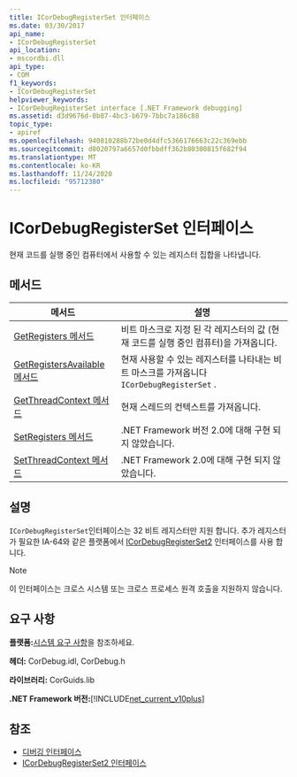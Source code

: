 ```yaml
---
title: ICorDebugRegisterSet 인터페이스
ms.date: 03/30/2017
api_name:
- ICorDebugRegisterSet
api_location:
- mscordbi.dll
api_type:
- COM
f1_keywords:
- ICorDebugRegisterSet
helpviewer_keywords:
- ICorDebugRegisterSet interface [.NET Framework debugging]
ms.assetid: d3d9676d-0b87-4bc3-b679-7bbc7a186c88
topic_type:
- apiref
ms.openlocfilehash: 940810288b72be0d4dfc5366176663c22c369ebb
ms.sourcegitcommit: d8020797a6657d0fbbdff362b80300815f682f94
ms.translationtype: MT
ms.contentlocale: ko-KR
ms.lasthandoff: 11/24/2020
ms.locfileid: "95712380"
---
```

# <a name="icordebugregisterset-interface"></a>ICorDebugRegisterSet 인터페이스

현재 코드를 실행 중인 컴퓨터에서 사용할 수 있는 레지스터 집합을 나타냅니다.  
  
## <a name="methods"></a>메서드  
  
|메서드|설명|  
|------------|-----------------|  
|[GetRegisters 메서드](icordebugregisterset-getregisters-method.md)|비트 마스크로 지정 된 각 레지스터의 값 (현재 코드를 실행 중인 컴퓨터)을 가져옵니다.|  
|[GetRegistersAvailable 메서드](icordebugregisterset-getregistersavailable-method.md)|현재 사용할 수 있는 레지스터를 나타내는 비트 마스크를 가져옵니다 `ICorDebugRegisterSet` .|  
|[GetThreadContext 메서드](icordebugregisterset-getthreadcontext-method.md)|현재 스레드의 컨텍스트를 가져옵니다.|  
|[SetRegisters 메서드](icordebugregisterset-setregisters-method.md)|.NET Framework 버전 2.0에 대해 구현 되지 않았습니다.|  
|[SetThreadContext 메서드](icordebugregisterset-setthreadcontext-method.md)|.NET Framework 2.0에 대해 구현 되지 않았습니다.|  
  
## <a name="remarks"></a>설명  

 `ICorDebugRegisterSet`인터페이스는 32 비트 레지스터만 지원 합니다. 추가 레지스터가 필요한 IA-64와 같은 플랫폼에서 [ICorDebugRegisterSet2](icordebugregisterset2-interface.md) 인터페이스를 사용 합니다.  
  
> [!NOTE]
> 이 인터페이스는 크로스 시스템 또는 크로스 프로세스 원격 호출을 지원하지 않습니다.  
  
## <a name="requirements"></a>요구 사항  

 **플랫폼:**[시스템 요구 사항](../../get-started/system-requirements.md)을 참조하세요.  
  
 **헤더:** CorDebug.idl, CorDebug.h  
  
 **라이브러리:** CorGuids.lib  
  
 **.NET Framework 버전:**[!INCLUDE[net_current_v10plus](../../../../includes/net-current-v10plus-md.md)]  
  
## <a name="see-also"></a>참조

- [디버깅 인터페이스](debugging-interfaces.md)
- [ICorDebugRegisterSet2 인터페이스](icordebugregisterset2-interface.md)
